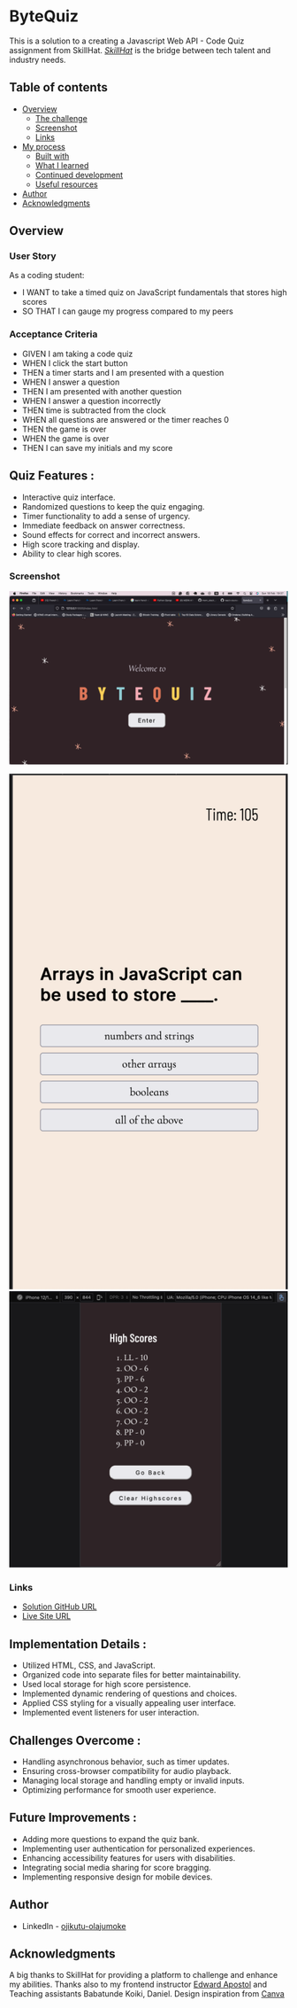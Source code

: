 # ByteQuiz

This is a solution to a creating a Javascript Web API - Code Quiz assignment from SkillHat. _[SkillHat](https://skillhat.ca/)_ is the bridge between tech talent and industry needs.

## Table of contents

- [Overview](#overview)
  - [The challenge](#the-challenge)
  - [Screenshot](#screenshot)
  - [Links](#links)
- [My process](#my-process)
  - [Built with](#built-with)
  - [What I learned](#what-i-learned)
  - [Continued development](#continued-development)
  - [Useful resources](#useful-resources)
- [Author](#author)
- [Acknowledgments](#acknowledgments)

## Overview

### User Story

As a coding student:

- I WANT to take a timed quiz on JavaScript fundamentals that stores high scores
- SO THAT I can gauge my progress compared to my peers

### Acceptance Criteria

- GIVEN I am taking a code quiz
- WHEN I click the start button
- THEN a timer starts and I am presented with a question
- WHEN I answer a question
- THEN I am presented with another question
- WHEN I answer a question incorrectly
- THEN time is subtracted from the clock
- WHEN all questions are answered or the timer reaches 0
- THEN the game is over
- WHEN the game is over
- THEN I can save my initials and my score

## **Quiz Features** :

- Interactive quiz interface.
- Randomized questions to keep the quiz engaging.
- Timer functionality to add a sense of urgency.
- Immediate feedback on answer correctness.
- Sound effects for correct and incorrect answers.
- High score tracking and display.
- Ability to clear high scores.

### Screenshot

![1708303234493](image/README/1708303234493.png)

![1708303252567](image/README/1708303252567.png)![1708303265472](image/README/1708303265472.png)

### Links

- [Solution GitHub URL](https://github.com/Abimbola-ai/ByteQuiz)
- [Live Site URL](https://abimbola-ai.github.io/ByteQuiz/ 'live site')

## **Implementation Details** :

- Utilized HTML, CSS, and JavaScript.
- Organized code into separate files for better maintainability.
- Used local storage for high score persistence.
- Implemented dynamic rendering of questions and choices.
- Applied CSS styling for a visually appealing user interface.
- Implemented event listeners for user interaction.

## **Challenges Overcome** :

- Handling asynchronous behavior, such as timer updates.
- Ensuring cross-browser compatibility for audio playback.
- Managing local storage and handling empty or invalid inputs.
- Optimizing performance for smooth user experience.

## **Future Improvements** :

- Adding more questions to expand the quiz bank.
- Implementing user authentication for personalized experiences.
- Enhancing accessibility features for users with disabilities.
- Integrating social media sharing for score bragging.
- Implementing responsive design for mobile devices.

## Author

- LinkedIn - [ojikutu-olajumoke](https://www.https://www.linkedin.com/in/ojikutu-olajumoke/)

## Acknowledgments

A big thanks to SkillHat for providing a platform to challenge and enhance my abilities. Thanks also to my frontend instructor [Edward Apostol](https://www.linkedin.com/in/edwardapostol/ 'Instructor') and Teaching assistants Babatunde Koiki, Daniel. Design inspiration from [Canva](https://www.canva.com/)
